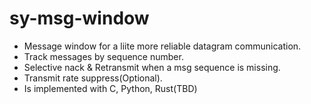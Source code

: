 # sy-msg-window
 - Message window for a liite more reliable datagram communication.
 - Track messages by sequence number.
 - Selective nack & Retransmit when a msg sequence is missing.
 - Transmit rate suppress(Optional).
 - Is implemented with C, Python, Rust(TBD)